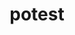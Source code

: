 ---
title: potest
meaning: he/she/it can
ch: five
pos: conjverb
di: (3rd person singular)
six: y
---